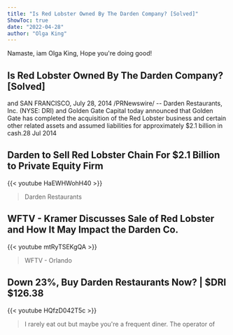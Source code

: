 ```yaml
---
title: "Is Red Lobster Owned By The Darden Company? [Solved]"
ShowToc: true 
date: "2022-04-28"
author: "Olga King" 
---
```


Namaste, iam Olga King, Hope you're doing good!
## Is Red Lobster Owned By The Darden Company? [Solved]
and SAN FRANCISCO, July 28, 2014 /PRNewswire/ -- Darden Restaurants, Inc. (NYSE: DRI) and Golden Gate Capital today announced that Golden Gate has completed the acquisition of the Red Lobster business and certain other related assets and assumed liabilities for approximately $2.1 billion in cash.28 Jul 2014

## Darden to Sell Red Lobster Chain For $2.1 Billion to Private Equity Firm
{{< youtube HaEWHWohH40 >}}
>Darden Restaurants

## WFTV - Kramer Discusses Sale of Red Lobster and How It May Impact the Darden Co.
{{< youtube mtRyTSEKgQA >}}
>WFTV - Orlando 

## Down 23%, Buy Darden Restaurants Now? | $DRI $126.38
{{< youtube HQfzD042T5c >}}
>I rarely eat out but maybe you're a frequent diner. The operator of 

